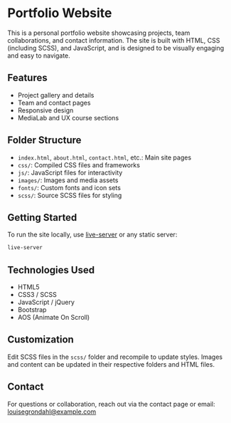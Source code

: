 # Portfolio Website

This is a personal portfolio website showcasing projects, team collaborations, and contact information. The site is built with HTML, CSS (including SCSS), and JavaScript, and is designed to be visually engaging and easy to navigate.

## Features

- Project gallery and details
- Team and contact pages
- Responsive design
- MediaLab and UX course sections

## Folder Structure

- `index.html`, `about.html`, `contact.html`, etc.: Main site pages
- `css/`: Compiled CSS files and frameworks
- `js/`: JavaScript files for interactivity
- `images/`: Images and media assets
- `fonts/`: Custom fonts and icon sets
- `scss/`: Source SCSS files for styling

## Getting Started

To run the site locally, use [live-server](https://www.npmjs.com/package/live-server) or any static server:

```bash
live-server
```

## Technologies Used

- HTML5
- CSS3 / SCSS
- JavaScript / jQuery
- Bootstrap
- AOS (Animate On Scroll)

## Customization

Edit SCSS files in the `scss/` folder and recompile to update styles. Images and content can be updated in their respective folders and HTML files.

## Contact

For questions or collaboration, reach out via the contact page or email: louisegrondahl@example.com
